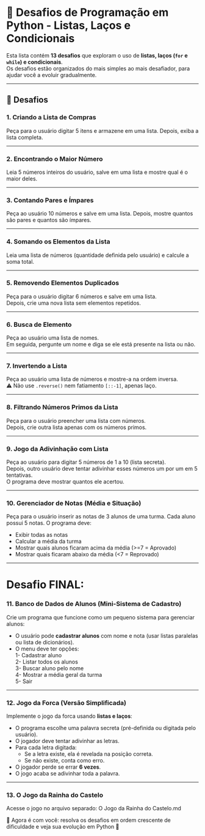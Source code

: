 # 🐍 Desafios de Programação em Python - Listas, Laços e Condicionais

Esta lista contém **13 desafios** que exploram o uso de **listas, laços (`for` e `while`) e condicionais**.  
Os desafios estão organizados do mais simples ao mais desafiador, para ajudar você a evoluir gradualmente.

---

## 🚀 Desafios

### 1. Criando a Lista de Compras  
Peça para o usuário digitar 5 itens e armazene em uma lista. Depois, exiba a lista completa.  

---

### 2. Encontrando o Maior Número  
Leia 5 números inteiros do usuário, salve em uma lista e mostre qual é o maior deles.  

---

### 3. Contando Pares e Ímpares  
Peça ao usuário 10 números e salve em uma lista. Depois, mostre quantos são pares e quantos são ímpares.  

---

### 4. Somando os Elementos da Lista  
Leia uma lista de números (quantidade definida pelo usuário) e calcule a soma total.  

---

### 5. Removendo Elementos Duplicados  
Peça para o usuário digitar 6 números e salve em uma lista.  
Depois, crie uma nova lista sem elementos repetidos.  

---

### 6. Busca de Elemento  
Peça ao usuário uma lista de nomes.  
Em seguida, pergunte um nome e diga se ele está presente na lista ou não.  

---

### 7. Invertendo a Lista  
Peça ao usuário uma lista de números e mostre-a na ordem inversa.  
⚠️ Não use `.reverse()` nem fatiamento `[::-1]`, apenas laço.  

---

### 8. Filtrando Números Primos da Lista  
Peça para o usuário preencher uma lista com números.  
Depois, crie outra lista apenas com os números primos.  

---

### 9. Jogo da Adivinhação com Lista  
Peça ao usuário para digitar 5 números de 1 a 10 (lista secreta).  
Depois, outro usuário deve tentar adivinhar esses números um por um em 5 tentativas.  
O programa deve mostrar quantos ele acertou.  

---

### 10. Gerenciador de Notas (Média e Situação)  
Peça para o usuário inserir as notas de 3 alunos de uma turma. Cada aluno possui 5 notas. 
O programa deve:  
- Exibir todas as notas  
- Calcular a média da turma  
- Mostrar quais alunos ficaram acima da média (>=7 = Aprovado) 
- Mostrar quais ficaram abaixo da média  (<7 = Reprovado)

---

# Desafio FINAL:

### 11. Banco de Dados de Alunos (Mini-Sistema de Cadastro)  
Crie um programa que funcione como um pequeno sistema para gerenciar alunos:  
- O usuário pode **cadastrar alunos** com nome e nota (usar listas paralelas ou lista de dicionários).  
- O menu deve ter opções:  
  1- Cadastrar aluno  
  2- Listar todos os alunos  
  3- Buscar aluno pelo nome  
  4- Mostrar a média geral da turma  
  5- Sair  

---

### 12. Jogo da Forca (Versão Simplificada)  
Implemente o jogo da forca usando **listas e laços**:  
- O programa escolhe uma palavra secreta (pré-definida ou digitada pelo usuário).  
- O jogador deve tentar adivinhar as letras.  
- Para cada letra digitada:  
  - Se a letra existe, ela é revelada na posição correta.  
  - Se não existe, conta como erro.  
- O jogador perde se errar **6 vezes**.  
- O jogo acaba se adivinhar toda a palavra.  

---

### 13. O Jogo da Rainha do Castelo
Acesse o jogo no arquivo separado: O Jogo da Rainha do Castelo.md

📌 Agora é com você: resolva os desafios em ordem crescente de dificuldade e veja sua evolução em Python 🚀
